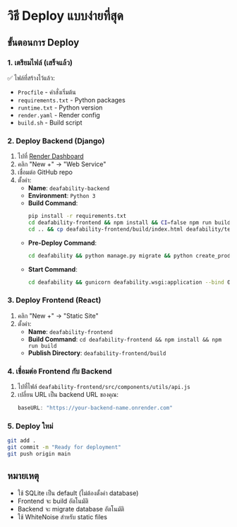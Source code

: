 # วิธี Deploy แบบง่ายที่สุด

## ขั้นตอนการ Deploy

### 1. เตรียมไฟล์ (เสร็จแล้ว)
✅ ไฟล์ที่สร้างไว้แล้ว:
- `Procfile` - คำสั่งเริ่มต้น
- `requirements.txt` - Python packages
- `runtime.txt` - Python version
- `render.yaml` - Render config
- `build.sh` - Build script

### 2. Deploy Backend (Django)

1. ไปที่ [Render Dashboard](https://dashboard.render.com)
2. คลิก "New +" → "Web Service"
3. เชื่อมต่อ GitHub repo
4. ตั้งค่า:
   - **Name**: `deafability-backend`
   - **Environment**: `Python 3`
   - **Build Command**: 
     ```bash
     pip install -r requirements.txt
     cd deafability-frontend && npm install && CI=false npm run build
     cd .. && cp deafability-frontend/build/index.html deafability/templates/ && cp -r deafability-frontend/build/static deafability/staticfiles/ && python deafability/manage.py collectstatic --noinput
     ```
   - **Pre-Deploy Command**: 
     ```bash
     cd deafability && python manage.py migrate && python create_production_data.py
     ```
   - **Start Command**: 
     ```bash
     cd deafability && gunicorn deafability.wsgi:application --bind 0.0.0.0:$PORT
     ```

### 3. Deploy Frontend (React)

1. คลิก "New +" → "Static Site"
2. ตั้งค่า:
   - **Name**: `deafability-frontend`
   - **Build Command**: `cd deafability-frontend && npm install && npm run build`
   - **Publish Directory**: `deafability-frontend/build`

### 4. เชื่อมต่อ Frontend กับ Backend

1. ไปที่ไฟล์ `deafability-frontend/src/components/utils/api.js`
2. เปลี่ยน URL เป็น backend URL ของคุณ:
   ```javascript
   baseURL: "https://your-backend-name.onrender.com"
   ```

### 5. Deploy ใหม่

```bash
git add .
git commit -m "Ready for deployment"
git push origin main
```

## หมายเหตุ
- ใช้ SQLite เป็น default (ไม่ต้องตั้งค่า database)
- Frontend จะ build อัตโนมัติ
- Backend จะ migrate database อัตโนมัติ
- ใช้ WhiteNoise สำหรับ static files
